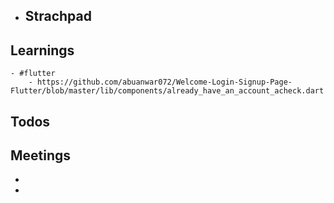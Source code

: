 - ## Strachpad
## Learnings
	- #flutter
		- https://github.com/abuanwar072/Welcome-Login-Signup-Page-Flutter/blob/master/lib/components/already_have_an_account_acheck.dart
## Todos
## Meetings
-
-
